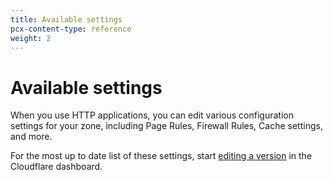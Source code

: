 ```yaml
---
title: Available settings
pcx-content-type: reference
weight: 2
---
```


# Available settings

When you use HTTP applications, you can edit various configuration settings for your zone, including Page Rules, Firewall Rules, Cache settings, and more.

For the most up to date list of these settings, start [editing a version](/http-applications/how-to/manage-applications-and-versions/#edit-a-version) in the Cloudflare dashboard.